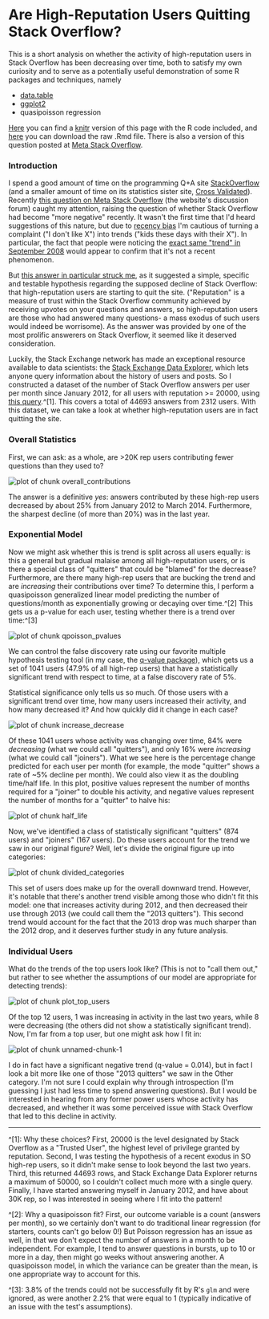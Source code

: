 Are High-Reputation Users Quitting Stack Overflow?
========================================================




This is a short analysis on whether the activity of high-reputation users in Stack Overflow has been decreasing over time, both to satisfy my own curiosity and to serve as a potentially useful demonstration of some R packages and techniques, namely

* [data.table](http://cran.r-project.org/web/packages/data.table/index.html)
* [ggplot2](http://docs.ggplot2.org/current/)
* quasipoisson regression

[Here](http://dgrtwo.github.com/pages/tumblr/are_users_quitting.html) you can find a [knitr](http://yihui.name/knitr/) version of this page with the R code included, and [here](http://dgrtwo.github.com/pages/tumblr/are_users_quitting.Rmd) you can download the raw .Rmd file. There is also a version of this question posted at [Meta Stack Overflow](http://meta.stackoverflow.com/questions/252756).

### Introduction

I spend a good amount of time on the programming Q+A site [StackOverflow](http://stackoverflow.com/) (and a smaller amount of time on its statistics sister site, [Cross Validated](http://stats.stackexchange.com/)). Recently [this question on Meta Stack Overflow](http://meta.stackoverflow.com/questions/251758) (the website's discussion forum) caught my attention, raising the question of whether Stack Overflow had become "more negative" recently. It wasn't the first time that I'd heard suggestions of this nature, but due to [recency bias](http://www.skepdic.com/recencybias.html) I'm cautious of turning a complaint ("I don't like X") into trends ("kids these days with their X"). In particular, the fact that people were noticing the [exact same "trend" in September 2008](http://meta.stackexchange.com/questions/9953/could-we-please-be-a-bit-nicer-to-new-users) would appear to confirm that it's not a recent phenomenon.

But [this answer in particular struck me](http://meta.stackoverflow.com/a/251842/712603), as it suggested a simple, specific and testable hypothesis regarding the supposed decline of Stack Overflow: that high-reputation users are starting to quit the site. ("Reputation" is a measure of trust within the Stack Overflow community achieved by receiving upvotes on your questions and answers, so high-reputation users are those who had answered many questions- a mass exodus of such users would indeed be worrisome). As the answer was provided by one of the most prolific answerers on Stack Overflow, it seemed like it deserved consideration.







Luckily, the Stack Exchange network has made an exceptional resource available to data scientists: the [Stack Exchange Data Explorer](https://data.stackexchange.com/), which lets anyone query information about the history of users and posts. So I constructed a dataset of the number of Stack Overflow answers per user per month since January 2012, for all users with reputation >= 20000, using [this query](http://data.stackexchange.com/stackoverflow/query/186926).^[1]. This covers a total of 44693 answers from 2312 users. With this dataset, we can take a look at whether high-reputation users are in fact quitting the site.

### Overall Statistics

First, we can ask: as a whole, are >20K rep users contributing fewer questions than they used to?

![plot of chunk overall_contributions](figure/overall_contributions.jpeg) 


The answer is a definitive *yes*: answers contributed by these high-rep users decreased by about 25% from January 2012 to March 2014. Furthermore, the sharpest decline (of more than 20%) was in the last year.







### Exponential Model

Now we might ask whether this is trend is split across all users equally: is this a general but gradual malaise among all high-reputation users, or is there a special class of "quitters" that could be "blamed" for the decrease? Furthermore, are there many high-rep users that are bucking the trend and are *increasing* their contributions over time? To determine this, I perform a quasipoisson generalized linear model predicting the number of questions/month as exponentially growing or decaying over time.^[2] This gets us a p-value for each user, testing whether there is a trend over time:^[3]

![plot of chunk qpoisson_pvalues](figure/qpoisson_pvalues.jpeg) 





We can control the false discovery rate using our favorite multiple hypothesis testing tool (in my case, the [q-value package](http://www.bioconductor.org/packages/release/bioc/html/qvalue.html)), which gets us a set of 1041 users (47.9% of all high-rep users) that have a statistically significant trend with respect to time, at a false discovery rate of 5%.

Statistical significance only tells us so much. Of those users with a significant trend over time, how many users increased their activity, and how many decreased it? And how quickly did it change in each case?

![plot of chunk increase_decrease](figure/increase_decrease.jpeg) 


Of these 1041 users whose activity was changing over time, 84% were *decreasing* (what we could call "quitters"), and only 16% were *increasing* (what we could call "joiners"). What we see here is the percentage change predicted for each user per month (for example, the mode "quitter" shows a rate of ~5% decline per month). We could also view it as the doubling time/half life. In this plot, positive values represent the number of months required for a "joiner" to double his activity, and negative values represent the number of months for a "quitter" to halve his:

![plot of chunk half_life](figure/half_life.jpeg) 


Now, we've identified a class of statistically significant "quitters" (874 users) and "joiners" (167 users). Do these users account for the trend we saw in our original figure? Well, let's divide the original figure up into categories:

![plot of chunk divided_categories](figure/divided_categories.jpeg) 


This set of users does make up for the overall downward trend. However, it's notable that there's another trend visible among those who didn't fit this model: one that increases activity during 2012, and then decreased their use through 2013 (we could call them the "2013 quitters"). This second trend would account for the fact that the 2013 drop was much sharper than the 2012 drop, and it deserves further study in any future analysis.

### Individual Users

What do the trends of the top users look like? (This is not to "call them out," but rather to see whether the assumptions of our model are appropriate for detecting trends):
    



![plot of chunk plot_top_users](figure/plot_top_users.jpeg) 


Of the top 12 users, 1 was increasing in activity in the last two years, while 8 were decreasing (the others did not show a statistically significant trend). Now, I'm far from a top user, but one might ask how I fit in:

![plot of chunk unnamed-chunk-1](figure/unnamed-chunk-1.jpeg) 


I do in fact have a significant negative trend (q-value = 0.014), but in fact I look a bit more like one of those "2013 quitters" we saw in the Other category. I'm not sure I could explain why through introspection (I'm guessing I just had less time to spend answering questions). But I would be interested in hearing from any former power users whose activity has decreased, and whether it was some perceived issue with Stack Overflow that led to this decline in activity.

- - -

^[1]: Why these choices? First, 20000 is the level designated by Stack Overflow as a "Trusted User", the highest level of privilege granted by reputation. Second, I was testing the hypothesis of a recent exodus in SO high-rep users, so it didn't make sense to look beyond the last two years. Third, this returned 44693 rows, and Stack Exchange Data Explorer returns a maximum of 50000, so I couldn't collect much more with a single query. Finally, I have started answering myself in January 2012, and have about 30K rep, so I was interested in seeing where I fit into the pattern!

^[2]: Why a quasipoisson fit? First, our outcome variable is a count (answers per month), so we certainly don't want to do traditional linear regression (for starters, counts can't go below 0!) But Poisson regression has an issue as well, in that we don't expect the number of answers in a month to be independent. For example, I tend to answer questions in bursts, up to 10 or more in a day, then might go weeks without answering another. A quasipoisson model, in which the variance can be greater than the mean, is one appropriate way to account for this.

^[3]: 3.8% of the trends could not be successfully fit by R's `glm` and were ignored, as were another 2.2% that were equal to 1 (typically indicative of an issue with the test's assumptions). 
